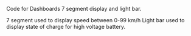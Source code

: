 Code for Dashboards 7 segment display and light bar.

7 segment used to display speed between 0-99 km/h
Light bar used to display state of charge for high voltage battery.
